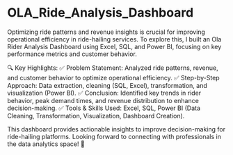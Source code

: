 # OLA_Ride_Analysis_Dashboard

Optimizing ride patterns and revenue insights is crucial for improving operational efficiency in ride-hailing services. To explore this, I built an Ola Rider Analysis Dashboard using Excel, SQL, and Power BI, focusing on key performance metrics and customer behavior.

🔍 Key Highlights:
✅ Problem Statement: Analyzed ride patterns, revenue, and customer behavior to optimize operational efficiency.
✅ Step-by-Step Approach: Data extraction, cleaning (SQL, Excel), transformation, and visualization (Power BI).
✅ Conclusion: Identified key trends in rider behavior, peak demand times, and revenue distribution to enhance decision-making.
✅ Tools & Skills Used: Excel, SQL, Power BI (Data Cleaning, Transformation, Visualization, Dashboard Creation).

This dashboard provides actionable insights to improve decision-making for ride-hailing platforms. Looking forward to connecting with professionals in the data analytics space! 🚀
